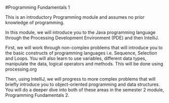 #Programming Fundamentals 1

This is an introductory Programming module and assumes no prior knowledge of programming. 

In this module, we will introduce you to the Java programming language through the Processing Development Environment (PDE) and then IntelliJ.

First, we will work through non-complex problems that will introduce you to the basic constructs of programming languages i.e. Sequence, Selection and Loops.  You will also learn to use variables, different data types, manipulate the data, logical operators and methods.  This will be done using processing.org

Then, using IntelliJ, we will progress to more complex problems that will briefly introduce you to object-oriented programming and data structures.  You will do a deeper dive into both of these areas in the semester 2 module, Programming Fundamentals 2.